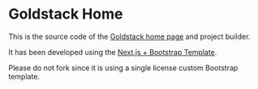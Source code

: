 # Goldstack Home

This is the source code of the [Goldstack home page](https://goldstack.party) and project builder.

It has been developed using the [Next.js + Bootstrap Template](https://goldstack.party/templates/nextjs-bootstrap).

Please do not fork since it is using a single license custom Bootstrap template.